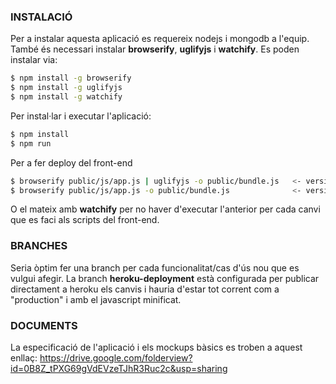 ### INSTALACIÓ
Per a instalar aquesta aplicació es requereix nodejs i mongodb a l'equip. També és necessari instalar **browserify**, **uglifyjs** i **watchify**. Es poden instalar via:

```sh
$ npm install -g browserify
$ npm install -g uglifyjs
$ npm install -g watchify
```
Per instal·lar i executar l'aplicació:
```sh
$ npm install
$ npm run
```
Per a fer deploy del front-end
```sh
$ browserify public/js/app.js | uglifyjs -o public/bundle.js   <- versió minificada
$ browserify public/js/app.js -o public/bundle.js              <- versió sense minificar
```
O el mateix amb **watchify** per no haver d'executar l'anterior per cada canvi que es faci als scripts del front-end.

### BRANCHES
Seria òptim fer una branch per cada funcionalitat/cas d'ús nou que es vulgui afegir.
La branch **heroku-deployment** està configurada per publicar directament a heroku els canvis i hauria d'estar tot corrent com a "production" i amb el javascript minificat.

### DOCUMENTS
La especificació de l'aplicació i els mockups bàsics es troben a aquest enllaç: https://drive.google.com/folderview?id=0B8Z_tPXG69gVdEVzeTJhR3Ruc2c&usp=sharing


